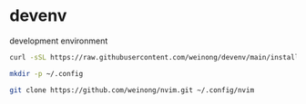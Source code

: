 # devenv
development environment

```sh
curl -sSL https://raw.githubusercontent.com/weinong/devenv/main/install.sh | sh

mkdir -p ~/.config

git clone https://github.com/weinong/nvim.git ~/.config/nvim
```
